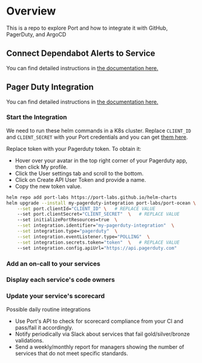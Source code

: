 # Overview

This is a repo to explore Port and how to integrate it with GitHub, PagerDuty, and ArgoCD

## Connect Dependabot Alerts to Service

You can find detailed instructions in [the documentation here.](https://docs.getport.io/build-your-software-catalog/sync-data-to-catalog/git/github/examples/resource-mapping-examples#mapping-repositories-dependabot-alerts-and-code-scan-alerts)

## Pager Duty Integration

You can find detailed instructions in [the documentation here.](https://docs.getport.io/guides-and-tutorials/ensure-production-readiness/)

### Start the Integration

We need to run these helm commands in a K8s cluster. Replace `CLIENT_ID` and `CLIENT_SECRET` with your Port credentials and you can get [them here](https://docs.getport.io/build-your-software-catalog/custom-integration/api/#find-your-port-credentials).

Replace token with your Pagerduty token. To obtain it:

- Hover over your avatar in the top right corner of your Pagerduty app, then click My profile.
- Click the User settings tab and scroll to the bottom.
- Click on Create API User Token and provide a name.
- Copy the new token value.

```bash
helm repo add port-labs https://port-labs.github.io/helm-charts
helm upgrade --install my-pagerduty-integration port-labs/port-ocean \
    --set port.clientId="CLIENT_ID" \   # REPLACE VALUE
    --set port.clientSecret="CLIENT_SECRET"  \   # REPLACE VALUE
    --set initializePortResources=true  \
    --set integration.identifier="my-pagerduty-integration"  \
    --set integration.type="pagerduty"  \
    --set integration.eventListener.type="POLLING"  \
    --set integration.secrets.token="token"  \   # REPLACE VALUE
    --set integration.config.apiUrl="https://api.pagerduty.com"
```

### Add an on-call to your services


### Display each service's code owners


### Update your service's scorecard

Possible daily routine integrations
- Use Port's API to check for scorecard compliance from your CI and pass/fail it accordingly.
- Notify periodically via Slack about services that fail gold/silver/bronze validations.
- Send a weekly/monthly report for managers showing the number of services that do not meet specific standards.

## 